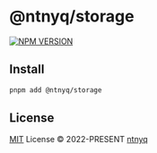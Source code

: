 # @ntnyq/storage

[![NPM VERSION](https://img.shields.io/npm/v/@ntnyq/storage.svg)](https://www.npmjs.com/package/@ntnyq/storage)

## Install

```bash
pnpm add @ntnyq/storage
```

## License

[MIT](./LICENSE) License © 2022-PRESENT [ntnyq](https://github.com/ntnyq)
